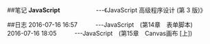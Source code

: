 ##笔记
**JavaScript**　　　　　　---《JavaScript 高级程序设计 (第 3 版)》

##日志
2016-07-16 16:57　　　---JavaScript　(第14章　表单脚本)  
2016-07-16 18:05　　　---JavaScript　(第15章　Canvas画布 [上])
